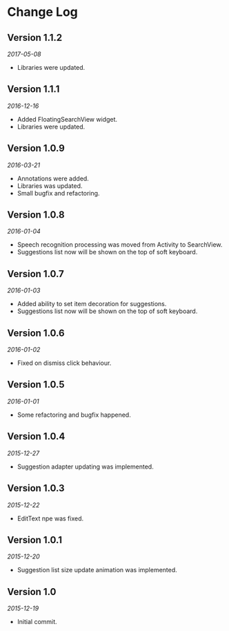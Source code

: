 Change Log
==========
## Version 1.1.2

_2017-05-08_
 * Libraries were updated. 
 

## Version 1.1.1

_2016-12-16_
 * Added FloatingSearchView widget.
 * Libraries were updated.
 

## Version 1.0.9

_2016-03-21_
 * Annotations were added.
 * Libraries was updated.
 * Small bugfix and refactoring.
 
 
 ## Version 1.0.8
 
 _2016-01-04_
  * Speech recognition processing was moved from Activity to SearchView.
  * Suggestions list now will be shown on the top of soft keyboard. 
  
  
## Version 1.0.7

_2016-01-03_
 * Added ability to set item decoration for suggestions.
 * Suggestions list now will be shown on the top of soft keyboard. 
 
 
## Version 1.0.6

_2016-01-02_

 * Fixed on dismiss click behaviour.


## Version 1.0.5

_2016-01-01_

* Some refactoring and bugfix happened.


## Version 1.0.4

_2015-12-27_

* Suggestion adapter updating was implemented.


## Version 1.0.3

_2015-12-22_

* EditText npe was fixed.


## Version 1.0.1

_2015-12-20_

* Suggestion list size update animation was implemented.


## Version 1.0

_2015-12-19_

* Initial commit.



